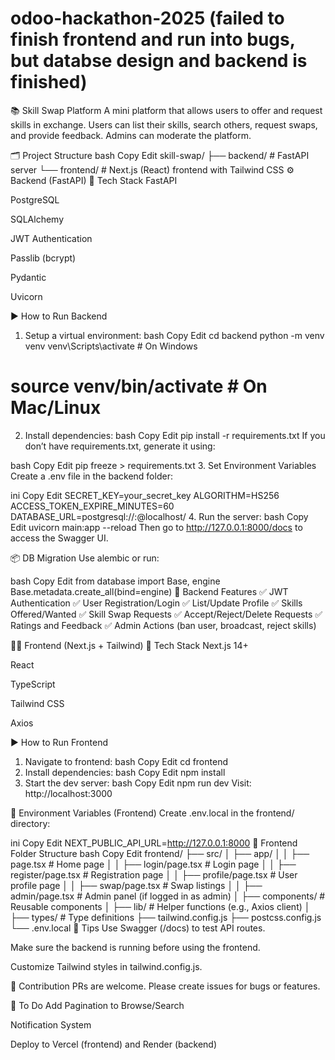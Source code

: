 # odoo-hackathon-2025 (failed to finish frontend and run into bugs, but databse design and backend is finished)
📚 Skill Swap Platform
A mini platform that allows users to offer and request skills in exchange. Users can list their skills, search others, request swaps, and provide feedback. Admins can moderate the platform.

🗂️ Project Structure
bash
Copy
Edit
skill-swap/
├── backend/                # FastAPI server
└── frontend/               # Next.js (React) frontend with Tailwind CSS
⚙️ Backend (FastAPI)
🔧 Tech Stack
FastAPI

PostgreSQL

SQLAlchemy

JWT Authentication

Passlib (bcrypt)

Pydantic

Uvicorn

▶️ How to Run Backend
1. Setup a virtual environment:
bash
Copy
Edit
cd backend
python -m venv venv
venv\Scripts\activate  # On Windows
# source venv/bin/activate  # On Mac/Linux
2. Install dependencies:
bash
Copy
Edit
pip install -r requirements.txt
If you don’t have requirements.txt, generate it using:

bash
Copy
Edit
pip freeze > requirements.txt
3. Set Environment Variables
Create a .env file in the backend folder:

ini
Copy
Edit
SECRET_KEY=your_secret_key
ALGORITHM=HS256
ACCESS_TOKEN_EXPIRE_MINUTES=60
DATABASE_URL=postgresql://<user>:<password>@localhost/<your-db-name>
4. Run the server:
bash
Copy
Edit
uvicorn main:app --reload
Then go to http://127.0.0.1:8000/docs to access the Swagger UI.

📦 DB Migration
Use alembic or run:

bash
Copy
Edit
from database import Base, engine
Base.metadata.create_all(bind=engine)
🧪 Backend Features
✅ JWT Authentication
✅ User Registration/Login
✅ List/Update Profile
✅ Skills Offered/Wanted
✅ Skill Swap Requests
✅ Accept/Reject/Delete Requests
✅ Ratings and Feedback
✅ Admin Actions (ban user, broadcast, reject skills)

🧑‍🎨 Frontend (Next.js + Tailwind)
🔧 Tech Stack
Next.js 14+

React

TypeScript

Tailwind CSS

Axios

▶️ How to Run Frontend
1. Navigate to frontend:
bash
Copy
Edit
cd frontend
2. Install dependencies:
bash
Copy
Edit
npm install
3. Start the dev server:
bash
Copy
Edit
npm run dev
Visit: http://localhost:3000

🔐 Environment Variables (Frontend)
Create .env.local in the frontend/ directory:

ini
Copy
Edit
NEXT_PUBLIC_API_URL=http://127.0.0.1:8000
📁 Frontend Folder Structure
bash
Copy
Edit
frontend/
├── src/
│   ├── app/
│   │   ├── page.tsx             # Home page
│   │   ├── login/page.tsx       # Login page
│   │   ├── register/page.tsx    # Registration page
│   │   ├── profile/page.tsx     # User profile page
│   │   ├── swap/page.tsx        # Swap listings
│   │   ├── admin/page.tsx       # Admin panel (if logged in as admin)
│   ├── components/              # Reusable components
│   ├── lib/                     # Helper functions (e.g., Axios client)
│   ├── types/                   # Type definitions
├── tailwind.config.js
├── postcss.config.js
└── .env.local
🧠 Tips
Use Swagger (/docs) to test API routes.

Make sure the backend is running before using the frontend.

Customize Tailwind styles in tailwind.config.js.

📮 Contribution
PRs are welcome. Please create issues for bugs or features.

🧼 To Do
 Add Pagination to Browse/Search

 Notification System

 Deploy to Vercel (frontend) and Render (backend)